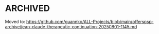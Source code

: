 # ARCHIVED
Moved to: https://github.com/guannko/ALL-Projects/blob/main/offerspsp-archive/jean-claude-therapeutic-continuation-20250801-1145.md
